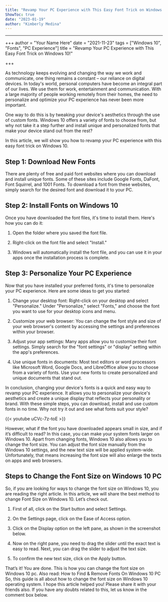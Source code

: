 ```yaml
---
title: "Revamp Your PC Experience with This Easy Font Trick on Windows 10!"
ShowToc: true 
date: "2023-01-19"
author: "Kimberly Medina"
---
```

*****
+++
author = "Your Name Here"
date = "2021-11-23"
tags = ["Windows 10", "Fonts", "PC Experience"]
title = "Revamp Your PC Experience with This Easy Font Trick on Windows 10!"

+++

As technology keeps evolving and changing the way we work and communicate, one thing remains a constant – our reliance on digital devices. In today's world, personal computers have become an integral part of our lives. We use them for work, entertainment and communication. With a large majority of people working remotely from their homes, the need to personalize and optimize your PC experience has never been more important.

One way to do this is by tweaking your device's aesthetics through the use of custom fonts. Windows 10 offers a variety of fonts to choose from, but why not take it a step further and install unique and personalized fonts that make your device stand out from the rest?

In this article, we will show you how to revamp your PC experience with this easy font trick on Windows 10.

## Step 1: Download New Fonts

There are plenty of free and paid font websites where you can download and install unique fonts. Some of these sites include Google Fonts, DaFont, Font Squirrel, and 1001 Fonts. To download a font from these websites, simply search for the desired font and download it to your PC.

## Step 2: Install Fonts on Windows 10

Once you have downloaded the font files, it's time to install them. Here's how you can do it:

1. Open the folder where you saved the font file.

2. Right-click on the font file and select "Install."

3. Windows will automatically install the font file, and you can use it in your apps once the installation process is complete.

## Step 3: Personalize Your PC Experience

Now that you have installed your preferred fonts, it's time to personalize your PC experience. Here are some ideas to get you started:

1. Change your desktop font: Right-click on your desktop and select "Personalize." Under "Personalize," select "Fonts," and choose the font you want to use for your desktop icons and menu.

2. Customize your web browser: You can change the font style and size of your web browser's content by accessing the settings and preferences within your browser.

3. Adjust your app settings: Many apps allow you to customize their font settings. Simply search for the "font settings" or "display" setting within the app's preferences.

4. Use unique fonts in documents: Most text editors or word processors like Microsoft Word, Google Docs, and LibreOffice allow you to choose from a variety of fonts. Use your new fonts to create personalized and unique documents that stand out.

In conclusion, changing your device's fonts is a quick and easy way to revamp your PC experience. It allows you to personalize your device's aesthetics and create a unique display that reflects your personality or brand. With these simple steps, you can download, install and use custom fonts in no time. Why not try it out and see what fonts suit your style?

{{< youtube uCVc-7z-toE >}} 



However, what if the font you have downloaded appears small in size, and if it’s difficult to read? In this case, you can make your system fonts larger on Windows 10. Apart from changing fonts, Windows 10 also allows you to change the font size.
You can adjust the font size manually from the Windows 10 settings, and the new text size will be applied system-wide. Unfortunately, that means increasing the font size will also enlarge the texts on apps and web browsers.

 
## Steps to Change the Font Size on Windows 10 PC


So, if you are looking for ways to change the font size on Windows 10, you are reading the right article. In this article, we will share the best method to change Font Size on Windows 10. Let’s check out.
1. First of all, click on the Start button and select Settings.

2. On the Settings page, click on the Ease of Access option.

3. Click on the Display option on the left pane, as shown in the screenshot below.

4. Now on the right pane, you need to drag the slider until the exact text is easy to read. Next, you can drag the slider to adjust the text size.

5. To confirm the new text size, click on the Apply button.

That’s it! You are done. This is how you can change the font size on Windows 10 pc.
Also read: How to Find & Remove Fonts On Windows 10 PC
So, this guide is all about how to change the font size on Windows 10 operating system. I hope this article helped you! Please share it with your friends also. If you have any doubts related to this, let us know in the comment box below.




